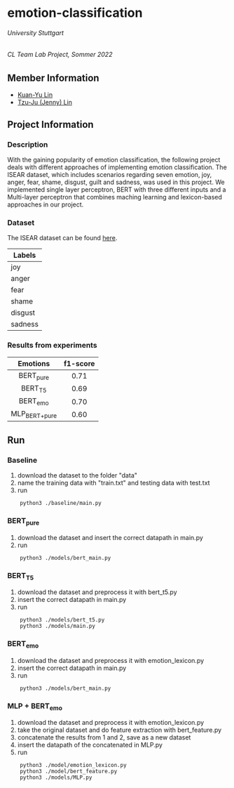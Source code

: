# emotion-classification

###### University Stuttgart
###### CL Team Lab Project, Sommer 2022

## Member Information

* [Kuan-Yu Lin](https://github.com/kuan-yu-lin)
* [Tzu-Ju (Jenny) Lin](https://github.com/TzuJuLin)

## Project Information

### Description

With the gaining popularity of emotion classification, the following project deals with different approaches of implementing emotion classification. The ISEAR dataset, which includes scenarios regarding seven emotion, joy, anger, fear, shame, disgust, guilt and sadness, was used in this project. We implemented single layer perceptron, BERT with three different inputs and a Multi-layer perceptron that combines maching learning and lexicon-based approaches in our project. 

### Dataset

The ISEAR dataset can be found [here](https://www.unige.ch/cisa/research/materials-and-online-research/research-material/).

|Labels|
|------|
|joy|
|anger|
|fear|
|shame|
|disgust|
|sadness|

### Results from experiments

|         Emotions        | f1-score |
|:-----------------------:|:--------:|
|    BERT<sub>pure</sub>  |   0.71   |
|     BERT<sub>T5</sub>   |   0.69   |
|     BERT<sub>emo</sub>  |   0.70   |
| MLP<sub>BERT+pure</sub> |   0.60   |

## Run

### Baseline

1. download the dataset to the folder "data"
2. name the training data with "train.txt" and testing data with test.txt
3. run
```
    python3 ./baseline/main.py
```
### BERT<sub>pure</sub>

1. download the dataset and insert the correct datapath in main.py 
2. run
```
    python3 ./models/bert_main.py
```
### BERT<sub>T5</sub>

1. download the dataset and preprocess it with bert_t5.py
2. insert the correct datapath in main.py
3. run
```
    python3 ./models/bert_t5.py
    python3 ./models/main.py
```
### BERT<sub>emo</sub>

1. download the dataset and preprocess it with emotion_lexicon.py
2. insert the correct datapath in main.py 
3. run
```
    python3 ./models/bert_main.py
```
### MLP + BERT<sub>emo</sub>

1. download the dataset and preprocess it with emotion_lexicon.py
2. take the original dataset and do feature extraction with bert_feature.py
3. concatenate the results from 1 and 2, save as a new dataset
4. insert the datapath of the concatenated in MLP.py
5. run
```
    python3 ./model/emotion_lexicon.py
    python3 ./model/bert_feature.py
    python3 ./models/MLP.py
```


